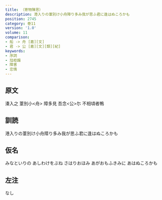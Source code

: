 ```yaml
---
title: （寄物陳思）
description: 港入りの葦別け小舟障り多み我が思ふ君に逢はぬころかも
position: 2745
category: 巻11
version: '1.0'
volume: 11
comparison:
- 船 -> 舟 [嘉][文]
- 君 -> 公 [嘉][文][類][紀]
keywords:
- 序詞
- 尫柜蹋
- 障害
- 恋情
---
```


## 原文

湊入之 葦別小<舟> 障多見 吾念<公>尓 不相頃者鴨

## 訓読

港入りの葦別け小舟障り多み我が思ふ君に逢はぬころかも

## 仮名

みなといりの あしわけをぶね さはりおほみ あがおもふきみに あはぬころかも

## 左注

なし
